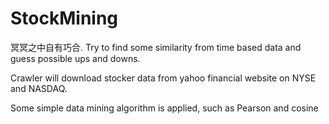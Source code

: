 StockMining
===========

冥冥之中自有巧合. Try to find some similarity from time based data and guess possible ups and downs.

Crawler will download stocker data from yahoo financial website on NYSE and NASDAQ.

Some simple data mining algorithm is applied, such as Pearson and cosine
